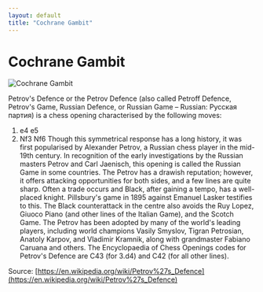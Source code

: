```yaml
---
layout: default
title: "Cochrane Gambit"
---
```


# Cochrane Gambit

![Cochrane Gambit](https://www.thechesswebsite.com/wp-content/uploads/2013/05/cochrane-gambit-featured1.jpg)

Petrov's Defence or the Petrov Defence (also called Petroff Defence, Petrov's Game, Russian Defence, or Russian Game – Russian: Русская партия) is a chess opening characterised by the following moves:

1. e4 e5
2. Nf3 Nf6
Though this symmetrical response has a long history, it was first popularised by Alexander Petrov, a Russian chess player in the mid-19th century. In recognition of the early investigations by the Russian masters Petrov and Carl Jaenisch, this opening is called the Russian Game in some countries.
The Petrov has a drawish reputation; however, it offers attacking opportunities for both sides, and a few lines are quite sharp. Often a trade occurs and Black, after gaining a tempo, has a well-placed knight. Pillsbury's game in 1895 against Emanuel Lasker testifies to this. The Black counterattack in the centre also avoids the Ruy Lopez, Giuoco Piano (and other lines of the Italian Game), and the Scotch Game. The Petrov has been adopted by many of the world's leading players, including world champions Vasily Smyslov, Tigran Petrosian, Anatoly Karpov, and Vladimir Kramnik, along with grandmaster Fabiano Caruana and others.
The Encyclopaedia of Chess Openings codes for Petrov's Defence are C43 (for 3.d4) and C42 (for all other lines).

Source: [https://en.wikipedia.org/wiki/Petrov%27s_Defence](https://en.wikipedia.org/wiki/Petrov%27s_Defence)
